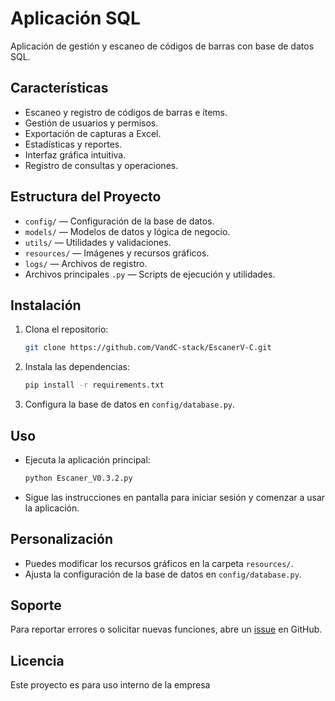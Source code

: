 # Aplicación SQL

Aplicación de gestión y escaneo de códigos de barras con base de datos SQL.

## Características

- Escaneo y registro de códigos de barras e ítems.
- Gestión de usuarios y permisos.
- Exportación de capturas a Excel.
- Estadísticas y reportes.
- Interfaz gráfica intuitiva.
- Registro de consultas y operaciones.

## Estructura del Proyecto

- `config/` — Configuración de la base de datos.
- `models/` — Modelos de datos y lógica de negocio.
- `utils/` — Utilidades y validaciones.
- `resources/` — Imágenes y recursos gráficos.
- `logs/` — Archivos de registro.
- Archivos principales `.py` — Scripts de ejecución y utilidades.

## Instalación

1. Clona el repositorio:
   ```bash
   git clone https://github.com/VandC-stack/EscanerV-C.git
   ```
2. Instala las dependencias:
   ```bash
   pip install -r requirements.txt
   ```
3. Configura la base de datos en `config/database.py`.

## Uso

- Ejecuta la aplicación principal:
  ```bash
  python Escaner_V0.3.2.py
  ```
- Sigue las instrucciones en pantalla para iniciar sesión y comenzar a usar la aplicación.

## Personalización

- Puedes modificar los recursos gráficos en la carpeta `resources/`.
- Ajusta la configuración de la base de datos en `config/database.py`.

## Soporte

Para reportar errores o solicitar nuevas funciones, abre un [issue](https://github.com/VandC-stack/EscanerV-C/issues) en GitHub.

## Licencia

Este proyecto es para uso interno de la empresa
